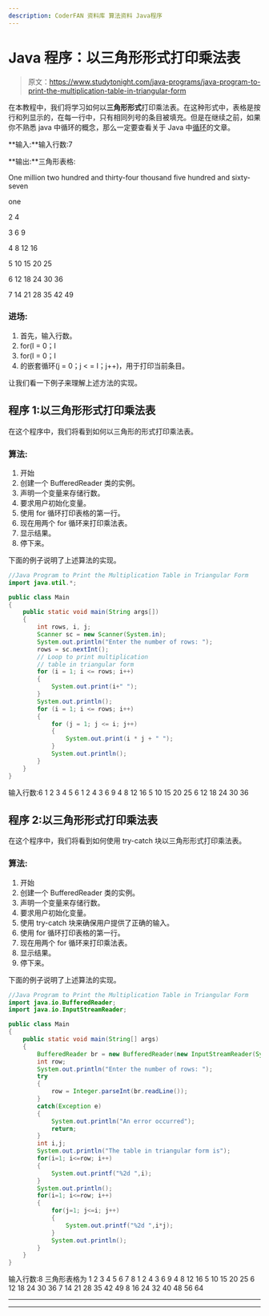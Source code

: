 ```yaml
---
description: CoderFAN 资料库 算法资料 Java程序
---
```


# Java 程序：以三角形形式打印乘法表

> 原文：<https://www.studytonight.com/java-programs/java-program-to-print-the-multiplication-table-in-triangular-form>

在本教程中，我们将学习如何以**三角形形式**打印乘法表。在这种形式中，表格是按行和列显示的，在每一行中，只有相同列号的条目被填充。但是在继续之前，如果你不熟悉 java 中循环的概念，那么一定要查看关于 Java 中[循环](https://www.studytonight.com/java/loops-in-java.php)的文章。

**输入:**输入行数:7

**输出:**三角形表格:

One million two hundred and thirty-four thousand five hundred and sixty-seven

one

2 4

3 6 9

4 8 12 16

5 10 15 20 25

6 12 18 24 30 36

7 14 21 28 35 42 49

### **进场:**

1.  首先，输入行数。
2.  for(I = 0；I
3.  for(I = 0；I
4.  的嵌套循环(j = 0；j < = I；j++)，用于打印当前条目。

让我们看一下例子来理解上述方法的实现。

## 程序 1:以三角形形式打印乘法表

在这个程序中，我们将看到如何以三角形的形式打印乘法表。

### 算法:

1.  开始
2.  创建一个 BufferedReader 类的实例。
3.  声明一个变量来存储行数。
4.  要求用户初始化变量。
5.  使用 for 循环打印表格的第一行。
6.  现在用两个 for 循环来打印乘法表。
7.  显示结果。
8.  停下来。

下面的例子说明了上述算法的实现。

```java
//Java Program to Print the Multiplication Table in Triangular Form
import java.util.*;

public class Main 
{
    public static void main(String args[])
    {
        int rows, i, j;
        Scanner sc = new Scanner(System.in);
        System.out.println("Enter the number of rows: ");
        rows = sc.nextInt();
        // Loop to print multiplication
        // table in triangular form
        for (i = 1; i <= rows; i++) 
        {
            System.out.print(i+" ");
        }
        System.out.println();
        for (i = 1; i <= rows; i++) 
        {
            for (j = 1; j <= i; j++) 
            {
                System.out.print(i * j + " ");
            }
            System.out.println();
        }
    }
}
```

输入行数:6
1 2 3 4 5 6
1
2 4
3 6 9
4 8 12 16
5 10 15 20 25
6 12 18 24 30 36

## 程序 2:以三角形形式打印乘法表

在这个程序中，我们将看到如何使用 try-catch 块以三角形形式打印乘法表。

### 算法:

1.  开始
2.  创建一个 BufferedReader 类的实例。
3.  声明一个变量来存储行数。
4.  要求用户初始化变量。
5.  使用 try-catch 块来确保用户提供了正确的输入。
6.  使用 for 循环打印表格的第一行。
7.  现在用两个 for 循环来打印乘法表。
8.  显示结果。
9.  停下来。

下面的例子说明了上述算法的实现。

```java
//Java Program to Print the Multiplication Table in Triangular Form
import java.io.BufferedReader;
import java.io.InputStreamReader;

public class Main 
{
    public static void main(String[] args) 
    {
        BufferedReader br = new BufferedReader(new InputStreamReader(System.in));
        int row;
        System.out.println("Enter the number of rows: ");
        try
        {
            row = Integer.parseInt(br.readLine());
        }
        catch(Exception e)
        {
            System.out.println("An error occurred");
            return;
        }
        int i,j;
        System.out.println("The table in triangular form is");
        for(i=1; i<=row; i++)
        {
            System.out.printf("%2d ",i);
        }
        System.out.println();
        for(i=1; i<=row; i++)
        {
            for(j=1; j<=i; j++)
            {
                System.out.printf("%2d ",i*j);
            }
            System.out.println();
        }
    }
}
```

输入行数:8
三角形表格为
1 2 3 4 5 6 7 8
1
2 4
3 6 9
4 8 12 16
5 10 15 20 25
6 12 18 24 30 36
7 14 21 28 35 42 49
8 16 24 32 40 48 56 64

* * *

* * *